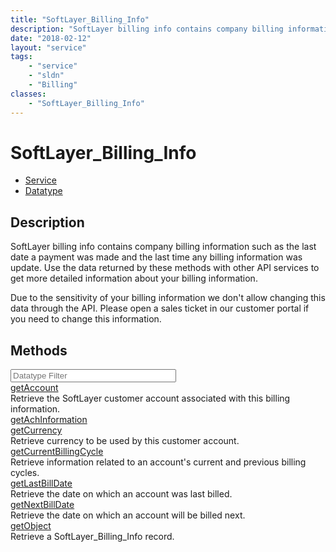 ```yaml
---
title: "SoftLayer_Billing_Info"
description: "SoftLayer billing info contains company billing information such as the last date a payment was made and the last time a... "
date: "2018-02-12"
layout: "service"
tags:
    - "service"
    - "sldn"
    - "Billing"
classes:
    - "SoftLayer_Billing_Info"
---
```

# SoftLayer_Billing_Info
<div id='service-datatype'>
    <ul id='sldn-reference-tabs'>
    <li id='service'> <a href='/reference/services/SoftLayer_Billing_Info' >Service</a></li>    <li id='datatype'> <a href='/reference/datatypes/SoftLayer_Billing_Info' >Datatype</a></li>
    </ul>
</div>

## Description
SoftLayer billing info contains company billing information such as the last date a payment was made and the last time any billing information was update. Use the data returned by these methods with other API services to get more detailed information about your billing information. 

Due to the sensitivity of your billing information we don't allow changing this data through the API. Please open a sales ticket in our customer portal if you need to change this information. 



        
<div id="properties" class="content">
    <h2>Methods</h2>
    <div class="view-filters">
        <div class="clearfix">
            <div class="search-input-box">
                <input placeholder="Datatype Filter" onkeyup="titleSearch(inputId='edit-combine', divId='method-div', elementClass='method-row')" 
                    type="text" id="edit-combine" value="" size="30" maxlength="128" class="form-text">
            </div>
        </div>
    </div>
    <div id="method-div">
            <div class="method-row">
                        <span class='view-field-title'><a href='/reference/services/SoftLayer_Billing_Info/getAccount'> getAccount</a> </span>
            <div class='views-field-body'>Retrieve the SoftLayer customer account associated with this billing information.</div>
        </div>
            <div class="method-row">
                        <span class='view-field-title'><a href='/reference/services/SoftLayer_Billing_Info/getAchInformation'> getAchInformation</a> </span>
            <div class='views-field-body'></div>
        </div>
            <div class="method-row">
                        <span class='view-field-title'><a href='/reference/services/SoftLayer_Billing_Info/getCurrency'> getCurrency</a> </span>
            <div class='views-field-body'>Retrieve currency to be used by this customer account.</div>
        </div>
            <div class="method-row">
                        <span class='view-field-title'><a href='/reference/services/SoftLayer_Billing_Info/getCurrentBillingCycle'> getCurrentBillingCycle</a> </span>
            <div class='views-field-body'>Retrieve information related to an account's current and previous billing cycles.</div>
        </div>
            <div class="method-row">
                        <span class='view-field-title'><a href='/reference/services/SoftLayer_Billing_Info/getLastBillDate'> getLastBillDate</a> </span>
            <div class='views-field-body'>Retrieve the date on which an account was last billed.</div>
        </div>
            <div class="method-row">
                        <span class='view-field-title'><a href='/reference/services/SoftLayer_Billing_Info/getNextBillDate'> getNextBillDate</a> </span>
            <div class='views-field-body'>Retrieve the date on which an account will be billed next.</div>
        </div>
            <div class="method-row">
                        <span class='view-field-title'><a href='/reference/services/SoftLayer_Billing_Info/getObject'> getObject</a> </span>
            <div class='views-field-body'>Retrieve a SoftLayer_Billing_Info record.</div>
        </div>
        </div>
</div>

